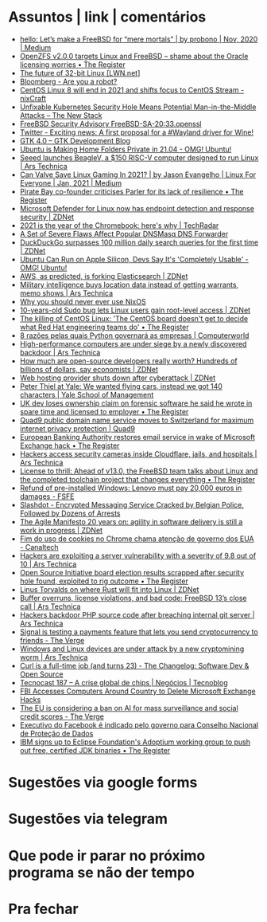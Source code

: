 Assuntos | link | comentários
=============================
* [hello: Let’s make a FreeBSD for “mere mortals” | by probono | Nov, 2020 | Medium](https://medium.com/@probonopd/hello-lets-make-a-freebsd-for-mere-mortals-41b8f93ba075)
* [OpenZFS v2.0.0 targets Linux and FreeBSD – shame about the Oracle licensing worries • The Register](https://www.theregister.com/2020/12/01/zfs_on_linux_now_openzfs/)
* [The future of 32-bit Linux &#91;LWN.net&#93;](https://lwn.net/SubscriberLink/838807/9b293f03c03ef0c5/)
* [Bloomberg - Are you a robot?](https://www.bloomberg.com/news/articles/2020-12-08/amazon-amex-to-fund-software-developers-in-new-github-program)
* [CentOS Linux 8 will end in 2021 and shifts focus to CentOS Stream - nixCraft](https://www.cyberciti.biz/linux-news/centos-linux-8-will-end-in-2021-and-shifts-focus-to-centos-stream/)
* [Unfixable Kubernetes Security Hole Means Potential Man-in-the-Middle Attacks – The New Stack](https://thenewstack.io/unfixable-kubernetes-security-hole-means-potential-man-in-the-middle-attacks/)
* [ FreeBSD Security Advisory FreeBSD-SA-20:33.openssl
   ](https://lists.freebsd.org/pipermail/freebsd-security/2020-December/010300.html)
* [Twitter - Exciting news: A first proposal for a #Wayland driver for Wine!](https://twitter.com/collabora/status/1338896046710272001?s=21)
* [GTK 4.0 – GTK Development Blog](https://blog.gtk.org/2020/12/16/gtk-4-0/)
* [Ubuntu is Making Home Folders Private in 21.04 - OMG! Ubuntu!](https://www.omgubuntu.co.uk/2021/01/private-home-directory-in-ubuntu-21-04)
* [Seeed launches BeagleV, a $150 RISC-V computer designed to run Linux | Ars Technica](https://arstechnica.com/gadgets/2021/01/seeed-and-beagleboard-team-up-to-provide-a-new-risc-v-based-linux-pc/)
* [Can Valve Save Linux Gaming In 2021? | by Jason Evangelho | Linux For Everyone | Jan, 2021 | Medium](https://medium.com/linuxforeveryone/can-valve-save-linux-gaming-in-2021-e55e03e4ec15)
* [Pirate Bay co-founder criticises Parler for its lack of resilience • The Register](https://www.theregister.com/2021/01/14/pirate_bay_cofounder_criticises_parler/)
* [Microsoft Defender for Linux now has endpoint detection and response security | ZDNet](https://www.zdnet.com/article/microsoft-defender-for-linux-now-has-endpoint-detection-and-response-security/)
* [2021 is the year of the Chromebook: here's why | TechRadar](https://www.techradar.com/news/is-2021-the-year-of-the-chrombook)
* [A Set of Severe Flaws Affect Popular DNSMasq DNS Forwarder](https://thehackernews.com/2021/01/a-set-of-severe-flaws-affect-popular.html)
* [DuckDuckGo surpasses 100 million daily search queries for the first time | ZDNet](https://www.zdnet.com/article/duckduckgo-surpasses-100-million-daily-search-queries-for-the-first-time/)
* [Ubuntu Can Run on Apple Silicon, Devs Say It's 'Completely Usable' - OMG! Ubuntu!](https://www.omgubuntu.co.uk/2021/01/see-ubuntu-running-on-apple-m1-mac-mini)
* [AWS, as predicted, is forking Elasticsearch | ZDNet](https://www.zdnet.com/article/aws-as-predicted-is-forking-elasticsearch/?ftag=COS-05-10aaa0g&taid=600d1b01c8ffe70001f65500&utm_campaign=trueAnthem%3A+Trending+Content&utm_medium=trueAnthem&utm_source=twitter)
* [Military intelligence buys location data instead of getting warrants, memo shows | Ars Technica](https://arstechnica.com/tech-policy/2021/01/military-intelligence-buys-location-data-instead-of-getting-warrants-memo-shows/)
* [Why you should never ever use NixOS](https://hands-on.cloud/why-you-should-never-ever-use-nixos/)
* [10-years-old Sudo bug lets Linux users gain root-level access | ZDNet](https://www.zdnet.com/google-amp/article/10-years-old-sudo-bug-lets-linux-users-gain-root-level-access/)
* [The killing of CentOS Linux: 'The CentOS board doesn't get to decide what Red Hat engineering teams do' • The Register](https://www.theregister.com/2021/01/26/killing_centos/)
* [8 razões pelas quais Python governará as empresas | Computerworld](https://computerworld.com.br/negocios/8-razoes-pelas-quais-python-governara-as-empresas/)
* [High-performance computers are under siege by a newly discovered backdoor | Ars Technica](https://arstechnica.com/information-technology/2021/02/high-performance-computers-are-under-siege-by-a-newly-discovered-backdoor/)
* [How much are open-source developers really worth? Hundreds of billions of dollars, say economists | ZDNet](https://www.zdnet.com/article/how-much-are-open-source-developers-really-worth-hundreds-of-billions-of-dollars-say-economists/)
* [Web hosting provider shuts down after cyberattack | ZDNet](https://www.zdnet.com/article/web-hosting-provider-shuts-down-after-cyber-attack/)
* [Peter Thiel at Yale: We wanted flying cars, instead we got 140 characters | Yale School of Management](https://som.yale.edu/blog/peter-thiel-at-yale-we-wanted-flying-cars-instead-we-got-140-characters)
* [UK dev loses ownership claim on forensic software he said he wrote in spare time and licensed to employer • The Register](https://www.theregister.com/2021/02/17/md5_software_lawsuit/)
* [Quad9 public domain name service moves to Switzerland for maximum internet privacy protection | Quad9](https://www.quad9.net/news/blog/quad9-public-domain-name-service-moves-to-switzerland-for-maximum-internet-privacy-protection/)
* [European Banking Authority restores email service in wake of Microsoft Exchange hack • The Register](https://www.theregister.com/2021/03/09/eba_exchange_breach/)
* [Hackers access security cameras inside Cloudflare, jails, and hospitals | Ars Technica](https://arstechnica.com/information-technology/2021/03/hackers-access-security-cameras-inside-cloudflare-jails-and-hospitals/)
* [License to thrill: Ahead of v13.0, the FreeBSD team talks about Linux and the completed toolchain project that changes everything • The Register](https://www.theregister.com/2021/03/10/the_state_of_freebsd/)
* [Refund of pre-installed Windows: Lenovo must pay 20,000 euros in damages - FSFE](https://fsfe.org/news/2021/news-20210302-01.html)
* [Slashdot - Encrypted Messaging Service Cracked by Belgian Police, Followed by Dozens of Arrests](https://m.slashdot.org/story/382880)
* [The Agile Manifesto 20 years on: agility in software delivery is still a work in progress | ZDNet](https://www.zdnet.com/article/the-agile-manifesto-20-years-on-agility-in-software-delivery-is-still-a-work-in-progress/?ftag=COS-05-10aaa0g&taid=604ddb23d52b5600013a6395&utm_campaign=trueAnthem%3A+Trending+Content&utm_medium=trueAnthem&utm_source=twitter)
* [Fim do uso de cookies no Chrome chama atenção de governo dos EUA - Canaltech](https://canaltech.com.br/publicidade/fim-do-uso-de-cookies-chrome-chama-atencao-de-governo-dos-eua-180875/)
* [Hackers are exploiting a server vulnerability with a severity of 9.8 out of 10 | Ars Technica](https://arstechnica.com/gadgets/2021/03/to-security-pros-dread-another-critical-server-vulnerability-is-under-exploit/)
* [Open Source Initiative board election results scrapped after security hole found, exploited to rig outcome • The Register](https://www.theregister.com/2021/03/22/osi_vote_vulnerability/)
* [Linus Torvalds on where Rust will fit into Linux | ZDNet](https://www.zdnet.com/article/linus-torvalds-on-where-rust-will-fit-into-linux/)
* [Buffer overruns, license violations, and bad code: FreeBSD 13’s close call | Ars Technica](https://arstechnica.com/gadgets/2021/03/buffer-overruns-license-violations-and-bad-code-freebsd-13s-close-call/)
* [Hackers backdoor PHP source code after breaching internal git server | Ars Technica](https://arstechnica.com/gadgets/2021/03/hackers-backdoor-php-source-code-after-breaching-internal-git-server/)
* [Signal is testing a payments feature that lets you send cryptocurrency to friends - The Verge](https://www.theverge.com/2021/4/6/22370213/signal-payments-cryptocurrency-crypto-mobilecoin-wallet-mob-beta-feature)
* [Windows and Linux devices are under attack by a new cryptomining worm | Ars Technica](https://arstechnica.com/gadgets/2021/04/windows-and-linux-devices-are-under-attack-by-a-new-cryptomining-worm/)
* [Curl is a full-time job &#40;and turns 23&#41; - The Changelog: Software Dev & Open Source](https://pca.st/episode/cb458711-c00c-4aaa-9a54-6ed121cb5518)
* [Tecnocast 187 – A crise global de chips | Negócios | Tecnoblog](https://tecnoblog.net/429268/tecnocast-187-a-crise-global-de-chips/)
* [FBI Accesses Computers Around Country to Delete Microsoft Exchange Hacks](https://www.vice.com/en/article/y3dmjg/fbi-removes-web-shells-microsoft-exchange)
* [The EU is considering a ban on AI for mass surveillance and social credit scores - The Verge](https://www.theverge.com/2021/4/14/22383301/eu-ai-regulation-draft-leak-surveillance-social-credit)
* [Executivo do Facebook é indicado pelo governo para Conselho Nacional de Proteção de Dados](https://theintercept.com/2021/04/14/executivo-do-facebook-e-indicado-pelo-governo-para-conselho-nacional-de-protecao-de-dados-2/)
* [IBM signs up to Eclipse Foundation's Adoptium working group to push out free, certified JDK binaries • The Register](https://www.theregister.com/2021/04/15/ibm_java_binaries/)


Sugestões via google forms
==========================

Sugestões via telegram
======================

Que pode ir parar no próximo programa se não der tempo
=======================================================

Pra fechar
==========


